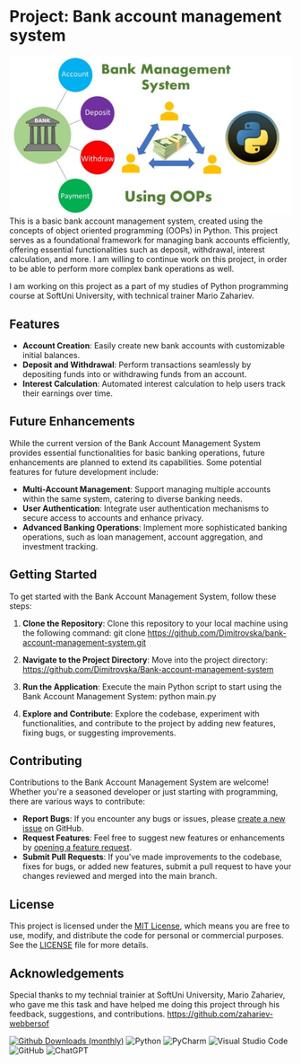 # Project: Bank account management system
 ![Image Alt text](/image.jpg "Image")
This is a basic bank account management system, created using the concepts of object oriented programming (OOPs) in Python. This project serves as a foundational framework for managing bank accounts efficiently, offering essential functionalities such as deposit, withdrawal, interest calculation, and more. I am willing to continue work on this project, in order to be able to perform more complex bank operations as well.

I am working on this project as a part of my studies of Python programming course at SoftUni University, with technical trainer Mario Zahariev.


## Features

- **Account Creation**: Easily create new bank accounts with customizable initial balances.
- **Deposit and Withdrawal**: Perform transactions seamlessly by depositing funds into or withdrawing funds from an account.
- **Interest Calculation**: Automated interest calculation to help users track their earnings over time.


## Future Enhancements

While the current version of the Bank Account Management System provides essential functionalities for basic banking operations, future enhancements are planned to extend its capabilities. Some potential features for future development include:

- **Multi-Account Management**: Support managing multiple accounts within the same system, catering to diverse banking needs.
- **User Authentication**: Integrate user authentication mechanisms to secure access to accounts and enhance privacy.
- **Advanced Banking Operations**: Implement more sophisticated banking operations, such as loan management, account aggregation, and investment tracking.


## Getting Started

To get started with the Bank Account Management System, follow these steps:

1. **Clone the Repository**: Clone this repository to your local machine using the following command:
   git clone https://github.com/Dimitrovska/bank-account-management-system.git

2. **Navigate to the Project Directory**: Move into the project directory:
   https://github.com/Dimitrovska/Bank-account-management-system

3. **Run the Application**: Execute the main Python script to start using the Bank Account Management System:
   python main.py
   
5. **Explore and Contribute**: Explore the codebase, experiment with functionalities, and contribute to the project by adding new features, fixing bugs, or suggesting improvements.


## Contributing

Contributions to the Bank Account Management System are welcome! Whether you're a seasoned developer or just starting with programming, there are various ways to contribute:

- **Report Bugs**: If you encounter any bugs or issues, please [create a new issue](https://github.com/Dimitrovska/Bank-account-management-system/issues) on GitHub.
- **Request Features**: Feel free to suggest new features or enhancements by [opening a feature request](https://github.com/Dimitrovska/Bank-account-management-system/issues).
- **Submit Pull Requests**: If you've made improvements to the codebase, fixes for bugs, or added new features, submit a pull request to have your changes reviewed and merged into the main branch.


## License

This project is licensed under the [MIT License](LICENSE), which means you are free to use, modify, and distribute the code for personal or commercial purposes. See the [LICENSE](LICENSE) file for more details.


## Acknowledgements

Special thanks to my technial trainier at SoftUni University, Mario Zahariev, who gave me this task and have helped me doing this project through his feedback, suggestions, and contributions.
https://github.com/zahariev-webbersof












[![Github Downloads (monthly)](https://img.shields.io/github/downloads/kotlin-graphics/kotlin-unsigned/latest/total.svg)]() ![Python](https://img.shields.io/badge/python-3670A0?style=for-the-badge&logo=python&logoColor=ffdd54) ![PyCharm](https://img.shields.io/badge/pycharm-143?style=for-the-badge&logo=pycharm&logoColor=black&color=black&labelColor=green)
 ![Visual Studio Code](https://img.shields.io/badge/Visual%20Studio%20Code-0078d7.svg?style=for-the-badge&logo=visual-studio-code&logoColor=white) ![GitHub](https://img.shields.io/badge/github-%23121011.svg?style=for-the-badge&logo=github&logoColor=white) ![ChatGPT](https://img.shields.io/badge/chatGPT-74aa9c?style=for-the-badge&logo=openai&logoColor=white)
